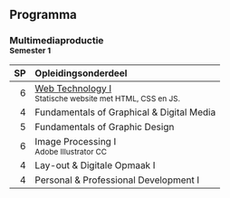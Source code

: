 Programma
---------

### Multimediaproductie<br><small>Semester 1</small>

| SP | Opleidingsonderdeel |
|---:|:--------------------|
|  6 | [Web Technology I][]<span data-domain="wanm" data-level="1"></span><br><small>Statische website met HTML, CSS en JS.</small> |
|  4 | Fundamentals of Graphical & Digital Media |
|  5 | Fundamentals of Graphic Design |
|  6 | Image Processing I<br><small>Adobe Illustrator CC</small> |
|  4 | Lay-out & Digitale Opmaak I |
|  4 | Personal & Professional Development I |

[Web Technology I]: #